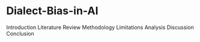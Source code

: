 # Dialect-Bias-in-AI
Introduction 
Literature Review
Methodology 
Limitations 
Analysis 
Discussion 
Conclusion
